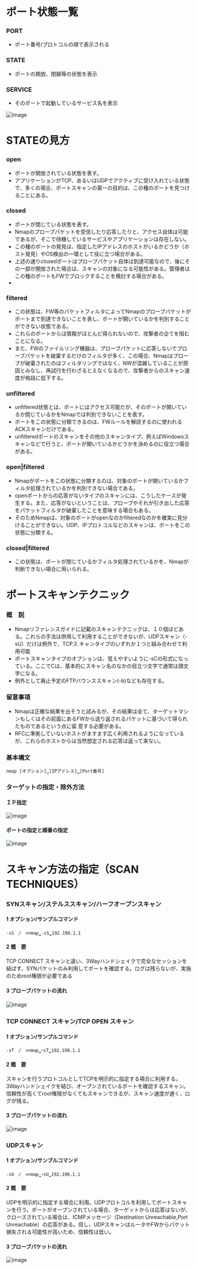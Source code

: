 # ポート状態一覧
### PORT
- ポート番号/プロトコルの順で表示される
### STATE
- ポートの開放、閉鎖等の状態を表示
### SERVICE
- そのポートで起動しているサービス名を表示
  
  
![image](uploads/dd125b10a0f003bd67308f584c36b31a/image.png)

# STATEの見方
### open
- ポートが開放されている状態を表す。
- アプリケーションがTCP、あるいはUDPでアクティブに受け入れている状態で、多くの場合、ポートスキャンの第一の目的は、この種のポートを見つけることにある。

### closed
- ポートが閉じている状態を表す。
- Nmapのプローブパケットを受信したり応答したりと、アクセス自体は可能であるが、そこで待機しているサービスやアプリケーションは存在しない。
- この種のポートの発見は、指定したIPアドレスのホストがいるかどうか（ホスト発見）やOS検出の一環として役に立つ場合がある。
- 上述の通りclosedポートはプローブパケット自体は到達可能なので、後にその一部が開放された場合は、スキャンの対象になる可能性がある。管理者はこの種のポートもFWでブロックすることを検討する場合がある。
- 
### filtered
- この状態は、FW等のパケットフィルタによってNmapのプローブパケットがポートまで到達できないことを表し、ポートが開いているかを判別することができない状態である。
- これらのポートからは情報がほとんど得られないので、攻撃者の企てを阻むことになる。
- また、FWのファイルリング機器は、プローブパケットに応答しないでプローブパケットを破棄するだけのフィルタが多く、この場合、Nmapはプローブが破棄されたのはフィルタリングではなく、NWが混雑していることが原因とみなし、再試行を行わざるとえなくなるので、攻撃者からのスキャン速度が格段に低下する。

### unfiltered
- unfiltered状態とは、ポートにはアクセス可能だが、そのポートが開いているか閉じているかをNmapでは判別できないことを表す。
- ポートをこの状態に分類できるのは、FWルールを解読するのに使われるACKスキャンだけである。
- unfilteredポートのスキャンをその他のスキャンタイプ、例えばWindowsスキャンなどで行うと、ポートが開いているかどうかを決めるのに役立つ場合がある。

### open|filtered
- Nmapがポートをこの状態に分類するのは、対象のポートが開いているかフィルタ処理されているかを判別できない場合である。
- openポートからの応答がないタイプのスキャンには、こうしたケースが発生する。また、応答がないということは、プローブやそれが引き出した応答をパケットフィルタが破棄したことを意味する場合もある。
- そのためNmapは、対象のポートがopenなのかfilteredなのかを確実に見分けることができない。UDP、IPプロトコルなどのスキャンは、ポートをこの状態に分類する。

### closed|filtered
- この状態は、ポートが閉じているかフィルタ処理されているかを、Nmapが判断できない場合に用いられる。

# ポートスキャンテクニック
### 概　説
- Nmapリファレンスガイドに記載のスキャンテクニックは、１０個ほどある。これらの手法は併用して利用することができないが、UDPスキャン（-sU）だけは例外で、TCPス
キャンタイプのいずれか１つと組み合わせて利用可能
- ポートスキャンタイプのオプションは、覚えやすいように-sCの形式になっている。ここでCは、基本的にスキャン名のなかの目立つ文字で通常は頭文字になる。
- 例外として廃止予定のFTPバウンススキャン(-b)なども存在する。

### 留意事項
- Nmapは正確な結果を出そうと試みるが、その結果は全て、ターゲットマシンもしくはその前面にあるFWから送り返されるパケットに基づいて得られたものであるという点に留
意する必要がある。
- RFCに準拠していないホストがますます広く利用されるようになっているが、これらのホストからは当然想定される応答は返って来ない。

### 基本構文
`nmap [オプション]␣[IPアドレス]␣[Port番号]`

### ターゲットの指定・除外方法
#### ＩＰ指定
![image](uploads/1aadf5bad947dbc68982414c31b4de7a/image.png)  
  

#### ポートの指定と順番の指定
![image](uploads/34afd6038eea6e7c499ce13692fde6de/image.png)  
  
# スキャン方法の指定（SCAN TECHNIQUES）

### SYNスキャン/ステルススキャン/ハーフオープンスキャン
#### 1 オプション/サンプルコマンド
`-sS　/　>nmap␣-sS␣192.198.1.1`
#### 2 概　要
TCP CONNECT スキャンと違い、3Wayハンドシェイクで完全なセッションを結ばす、SYNパケットのみ利用してポートを確認する。ログは残らないが、実施のためroot権限が必要である
#### 3 プローブパケットの流れ
![image](uploads/f3ff5fcc5bf2ad4c672104c1ef6404b4/image.png)
　
### TCP CONNECT スキャン/TCP OPEN スキャン
#### 1 オプション/サンプルコマンド
`-sT　/　>nmap␣ｰsT␣192.198.1.1`
#### 2 概　要
スキャンを行うプロトコルとしてTCPを明示的に指定する場合に利用する。3Wayハンドシェイクを結び、オープンされているポートを確認するスキャン。信頼性が高くてroot権限がなくてもスキャンできるが、スキャン速度が遅く、ログが残る。
#### 3 プローブパケットの流れ
![image](uploads/2f2c91fb867e940c182a4884ed9b036b/image.png)

### UDPスキャン
#### 1 オプション/サンプルコマンド
`-sU　/　>nmap␣ｰsU␣192.198.1.1`
#### 2 概　要
UDPを明示的に指定する場合に利用。UDPプロトコルを利用してポートスキャンを行う。ポートがオープンされている場合、ターゲットからは応答はないが、クローズされている場合は、ICMPメッセージ（Destination Unreachable,Port Unreachable）の応答がある。但し、UDPスキャンはルータやFWからパケット損失される可能性が高いため、信頼性は低い。
#### 3 プローブパケットの流れ
![image](uploads/f0b0dad5a3ec1603cf18fed6a1190400/image.png)  


　
